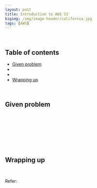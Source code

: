 ```yaml
---
layout: post
title: Introduction to AWS S3
bigimg: /img/image-header/california.jpg
tags: [AWS]
---
```



<br>

## Table of contents
- [Given problem](#given-problem)
- []()
- []()
- [Wrapping up](#wrapping-up)


<br>

## Given problem






<br>

## 






<br>

## 





<br>

## Wrapping up




<br>

Refer:

[]()
